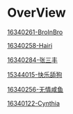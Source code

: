 # OverView

[16340261-BroInBro](https://xwy27.github.io/Software-Analysis-and-Design/software-analysis-hw-final/)

[16340258-Hairi ](https://siskonemilia.github.io/SSAD/16340258-Hairi-Final-Report/)

[16340284-张三丰](https://blog.csdn.net/zhangshanfeng_/article/details/93652230)

[15344015-快乐舔狗](https://hongzicong.github.io/2019/06/26/Software_Analysis_9/)

[16340256-无情咸鱼]()

[16340122-Cynthia]()
